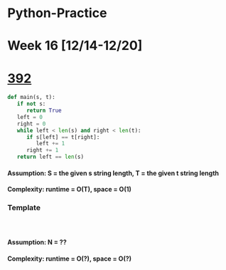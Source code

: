 # Python-Practice

# Week 16 [12/14-12/20]

# [392](https://leetcode.com/problems/is-subsequence/)
```python
def main(s, t):
   if not s:
      return True
   left = 0
   right = 0
   while left < len(s) and right < len(t):
      if s[left] == t[right]:
         left += 1
      right += 1
   return left == len(s)
```
#### Assumption: S = the given s string length, T = the given t string length
#### Complexity: runtime = O(T), space = O(1)

### Template
# []()
```python
```
#### Assumption: N = ??
#### Complexity: runtime = O(?), space = O(?)